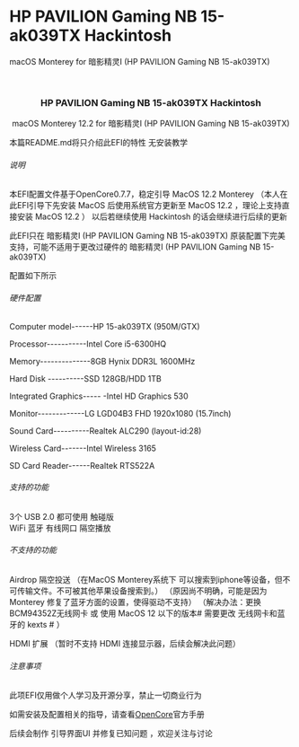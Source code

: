 # HP PAVILION Gaming NB 15-ak039TX Hackintosh
 macOS  Monterey for 暗影精灵I (HP PAVILION Gaming NB 15-ak039TX)


<!-- PROJECT SHIELDS -->

<!-- PROJECT LOGO -->
<br />

<p align="center">
  <a href="https://github.com/cauoss4/HP-PAVILION-Gaming-NB-15-ak039TX-Hackintosh/">

  </a>

  <h3 align="center">HP PAVILION Gaming NB 15-ak039TX Hackintosh</h3>
  <p align="center">
    macOS  Monterey 12.2 for 暗影精灵I (HP PAVILION Gaming NB 15-ak039TX)

  </p>

</p>


 本篇README.md将只介绍此EFI的特性 无安装教学
 




###### 说明
本EFI配置文件基于OpenCore0.7.7，稳定引导 MacOS 12.2 Monterey
（本人在此EFI引导下先安装 MacOS 后使用系统官方更新至 MacOS 12.2 ，理论上支持直接安装 MacOS 12.2 ）
以后若继续使用 Hackintosh 的话会继续进行后续的更新

此EFI只在 暗影精灵I (HP PAVILION Gaming NB 15-ak039TX) 原装配置下完美支持，可能不适用于更改过硬件的 暗影精灵I (HP PAVILION Gaming NB 15-ak039TX)

配置如下所示


###### 硬件配置

Computer model------HP 15-ak039TX (950M/GTX)

Processor-----------Intel Core i5-6300HQ

Memory--------------8GB Hynix DDR3L 1600MHz

Hard Disk	----------SSD 128GB/HDD 1TB

Integrated Graphics-----	-Intel HD Graphics 530

Monitor-------------LG LGD04B3 FHD 1920x1080 (15.7inch)

Sound Card----------Realtek ALC290 (layout-id:28)

Wireless Card-------Intel Wireless 3165

SD Card Reader------Realtek RTS522A


###### 支持的功能

3个 USB 2.0 都可使用
触碰版    
WiFi
蓝牙
有线网口
隔空播放



###### 不支持的功能

Airdrop 隔空投送
（在MacOS Monterey系统下 可以搜索到iphone等设备，但不可传输文件。不可被其他苹果设备搜索到。）
（原因尚不明确，可能是因为 Monterey 修复了蓝牙方面的设置，使得驱动不支持）
（解决办法：更换BCM94352Z无线网卡 或 使用 MacOS 12 以下的版本# 需要更改 无线网卡和蓝牙的 kexts # ）


HDMI 扩展 
（暂时不支持 HDMI 连接显示器，后续会解决此问题）


###### 注意事项

此项EFI仅用做个人学习及开源分享，禁止一切商业行为

如需安装及配置相关的指导，请查看[OpenCore](https://dortania.github.io/OpenCore-Install-Guide)官方手册

后续会制作 引导界面UI 并修复已知问题 ，欢迎关注与讨论














